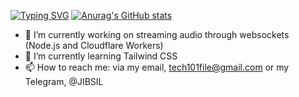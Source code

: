 [![Typing SVG](https://readme-typing-svg.herokuapp.com?lines=Hi!+I'm+JIBSIL!+%F0%9F%91%8B;%E2%9A%A1++I+code+JavaScript+and+Node.js+%E2%9A%A1+)](https://git.io/typing-svg)
[![Anurag's GitHub stats](https://github-readme-stats.vercel.app/api?username=jibsil)](https://github.com/anuraghazra/github-readme-stats)
- 🔭 I’m currently working on streaming audio through websockets (Node.js and Cloudflare Workers)
- 🌱 I’m currently learning Tailwind CSS
- 📫 How to reach me: via my email, tech101file@gmail.com or my Telegram, @JIBSIL
